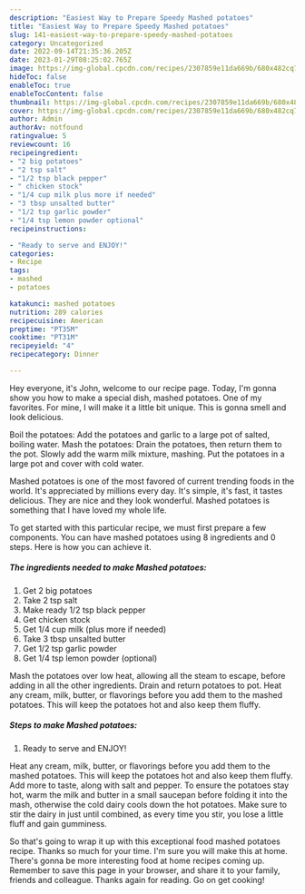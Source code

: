 ```yaml
---
description: "Easiest Way to Prepare Speedy Mashed potatoes"
title: "Easiest Way to Prepare Speedy Mashed potatoes"
slug: 141-easiest-way-to-prepare-speedy-mashed-potatoes
category: Uncategorized
date: 2022-09-14T21:35:36.205Z
date: 2023-01-29T08:25:02.765Z
image: https://img-global.cpcdn.com/recipes/2307859e11da669b/680x482cq70/mashed-potatoes-recipe-main-photo.jpg
hideToc: false
enableToc: true
enableTocContent: false
thumbnail: https://img-global.cpcdn.com/recipes/2307859e11da669b/680x482cq70/mashed-potatoes-recipe-main-photo.jpg
cover: https://img-global.cpcdn.com/recipes/2307859e11da669b/680x482cq70/mashed-potatoes-recipe-main-photo.jpg
author: Admin
authorAv: notfound
ratingvalue: 5
reviewcount: 16
recipeingredient:
- "2 big potatoes"
- "2 tsp salt"
- "1/2 tsp black pepper"
- " chicken stock"
- "1/4 cup milk plus more if needed"
- "3 tbsp unsalted butter"
- "1/2 tsp garlic powder"
- "1/4 tsp lemon powder optional"
recipeinstructions:

- "Ready to serve and ENJOY!"
categories:
- Recipe
tags:
- mashed
- potatoes

katakunci: mashed potatoes 
nutrition: 289 calories
recipecuisine: American
preptime: "PT35M"
cooktime: "PT31M"
recipeyield: "4"
recipecategory: Dinner

---
```



Hey everyone, it's John, welcome to our recipe page. Today, I'm gonna show you how to make a special dish, mashed potatoes. One of my favorites. For mine, I will make it a little bit unique. This is gonna smell and look delicious.

Boil the potatoes: Add the potatoes and garlic to a large pot of salted, boiling water. Mash the potatoes: Drain the potatoes, then return them to the pot. Slowly add the warm milk mixture, mashing. Put the potatoes in a large pot and cover with cold water.

Mashed potatoes is one of the most favored of current trending foods in the world. It's appreciated by millions every day. It's simple, it's fast, it tastes delicious. They are nice and they look wonderful. Mashed potatoes is something that I have loved my whole life.


To get started with this particular recipe, we must first prepare a few components. You can have mashed potatoes using 8 ingredients and 0 steps. Here is how you can achieve it.

<!--inarticleads1-->

##### The ingredients needed to make Mashed potatoes:

1. Get 2 big potatoes
1. Take 2 tsp salt
1. Make ready 1/2 tsp black pepper
1. Get  chicken stock
1. Get 1/4 cup milk (plus more if needed)
1. Take 3 tbsp unsalted butter
1. Get 1/2 tsp garlic powder
1. Get 1/4 tsp lemon powder (optional)


Mash the potatoes over low heat, allowing all the steam to escape, before adding in all the other ingredients. Drain and return potatoes to pot. Heat any cream, milk, butter, or flavorings before you add them to the mashed potatoes. This will keep the potatoes hot and also keep them fluffy. 

<!--inarticleads2-->

##### Steps to make Mashed potatoes:


1. Ready to serve and ENJOY!

Heat any cream, milk, butter, or flavorings before you add them to the mashed potatoes. This will keep the potatoes hot and also keep them fluffy. Add more to taste, along with salt and pepper. To ensure the potatoes stay hot, warm the milk and butter in a small saucepan before folding it into the mash, otherwise the cold dairy cools down the hot potatoes. Make sure to stir the dairy in just until combined, as every time you stir, you lose a little fluff and gain gumminess. 

So that's going to wrap it up with this exceptional food mashed potatoes recipe. Thanks so much for your time. I'm sure you will make this at home. There's gonna be more interesting food at home recipes coming up. Remember to save this page in your browser, and share it to your family, friends and colleague. Thanks again for reading. Go on get cooking!
